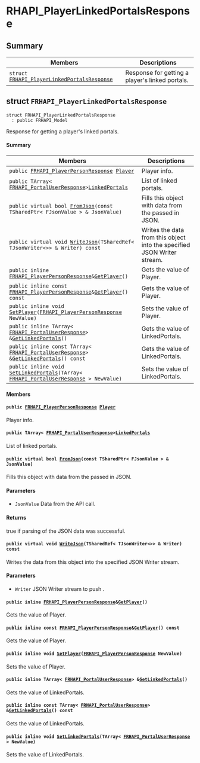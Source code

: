 # RHAPI_PlayerLinkedPortalsResponse <a id="group__RHAPI__PlayerLinkedPortalsResponse"></a>

## Summary

 Members                        | Descriptions                                
--------------------------------|---------------------------------------------
`struct `[`FRHAPI_PlayerLinkedPortalsResponse`](#structFRHAPI__PlayerLinkedPortalsResponse) | Response for getting a player&#39;s linked portals.

## struct `FRHAPI_PlayerLinkedPortalsResponse` <a id="structFRHAPI__PlayerLinkedPortalsResponse"></a>

```
struct FRHAPI_PlayerLinkedPortalsResponse
  : public FRHAPI_Model
```

Response for getting a player&#39;s linked portals.

#### Summary

 Members                        | Descriptions                                
--------------------------------|---------------------------------------------
`public `[`FRHAPI_PlayerPersonResponse`](RHAPI_PlayerPersonResponse.md#structFRHAPI__PlayerPersonResponse)` `[`Player`](#structFRHAPI__PlayerLinkedPortalsResponse_1acac06fcdbf166e78fa8fe536a4c55708) | Player info.
`public TArray< `[`FRHAPI_PortalUserResponse`](RHAPI_PortalUserResponse.md#structFRHAPI__PortalUserResponse)` > `[`LinkedPortals`](#structFRHAPI__PlayerLinkedPortalsResponse_1ac1f8f019c04222056b61d97b54d8272f) | List of linked portals.
`public virtual bool `[`FromJson`](#structFRHAPI__PlayerLinkedPortalsResponse_1a76e7a20aec8cefbb1a980050c7695338)`(const TSharedPtr< FJsonValue > & JsonValue)` | Fills this object with data from the passed in JSON.
`public virtual void `[`WriteJson`](#structFRHAPI__PlayerLinkedPortalsResponse_1aeba5999e8c3c9ea6e5bb1db98bebffb6)`(TSharedRef< TJsonWriter<>> & Writer) const` | Writes the data from this object into the specified JSON Writer stream.
`public inline `[`FRHAPI_PlayerPersonResponse`](RHAPI_PlayerPersonResponse.md#structFRHAPI__PlayerPersonResponse)` & `[`GetPlayer`](#structFRHAPI__PlayerLinkedPortalsResponse_1ab4f03673760a8590bb5e4a3538d12e91)`()` | Gets the value of Player.
`public inline const `[`FRHAPI_PlayerPersonResponse`](RHAPI_PlayerPersonResponse.md#structFRHAPI__PlayerPersonResponse)` & `[`GetPlayer`](#structFRHAPI__PlayerLinkedPortalsResponse_1aba984aeda927da00cc0a451d9de3aed5)`() const` | Gets the value of Player.
`public inline void `[`SetPlayer`](#structFRHAPI__PlayerLinkedPortalsResponse_1a08acab14a0dc5a937831282fe5f5411a)`(`[`FRHAPI_PlayerPersonResponse`](RHAPI_PlayerPersonResponse.md#structFRHAPI__PlayerPersonResponse)` NewValue)` | Sets the value of Player.
`public inline TArray< `[`FRHAPI_PortalUserResponse`](RHAPI_PortalUserResponse.md#structFRHAPI__PortalUserResponse)` > & `[`GetLinkedPortals`](#structFRHAPI__PlayerLinkedPortalsResponse_1a196d15c210a1a5307ffc1da73603233f)`()` | Gets the value of LinkedPortals.
`public inline const TArray< `[`FRHAPI_PortalUserResponse`](RHAPI_PortalUserResponse.md#structFRHAPI__PortalUserResponse)` > & `[`GetLinkedPortals`](#structFRHAPI__PlayerLinkedPortalsResponse_1aee0bbbacb0df667a9e2e819eace01a64)`() const` | Gets the value of LinkedPortals.
`public inline void `[`SetLinkedPortals`](#structFRHAPI__PlayerLinkedPortalsResponse_1a686c98afb13ebd719d23e4383f92de5c)`(TArray< `[`FRHAPI_PortalUserResponse`](RHAPI_PortalUserResponse.md#structFRHAPI__PortalUserResponse)` > NewValue)` | Sets the value of LinkedPortals.

#### Members

#### `public `[`FRHAPI_PlayerPersonResponse`](RHAPI_PlayerPersonResponse.md#structFRHAPI__PlayerPersonResponse)` `[`Player`](#structFRHAPI__PlayerLinkedPortalsResponse_1acac06fcdbf166e78fa8fe536a4c55708) <a id="structFRHAPI__PlayerLinkedPortalsResponse_1acac06fcdbf166e78fa8fe536a4c55708"></a>

Player info.

#### `public TArray< `[`FRHAPI_PortalUserResponse`](RHAPI_PortalUserResponse.md#structFRHAPI__PortalUserResponse)` > `[`LinkedPortals`](#structFRHAPI__PlayerLinkedPortalsResponse_1ac1f8f019c04222056b61d97b54d8272f) <a id="structFRHAPI__PlayerLinkedPortalsResponse_1ac1f8f019c04222056b61d97b54d8272f"></a>

List of linked portals.

#### `public virtual bool `[`FromJson`](#structFRHAPI__PlayerLinkedPortalsResponse_1a76e7a20aec8cefbb1a980050c7695338)`(const TSharedPtr< FJsonValue > & JsonValue)` <a id="structFRHAPI__PlayerLinkedPortalsResponse_1a76e7a20aec8cefbb1a980050c7695338"></a>

Fills this object with data from the passed in JSON.

#### Parameters
* `JsonValue` Data from the API call.

#### Returns
true if parsing of the JSON data was successful.

#### `public virtual void `[`WriteJson`](#structFRHAPI__PlayerLinkedPortalsResponse_1aeba5999e8c3c9ea6e5bb1db98bebffb6)`(TSharedRef< TJsonWriter<>> & Writer) const` <a id="structFRHAPI__PlayerLinkedPortalsResponse_1aeba5999e8c3c9ea6e5bb1db98bebffb6"></a>

Writes the data from this object into the specified JSON Writer stream.

#### Parameters
* `Writer` JSON Writer stream to push .

#### `public inline `[`FRHAPI_PlayerPersonResponse`](RHAPI_PlayerPersonResponse.md#structFRHAPI__PlayerPersonResponse)` & `[`GetPlayer`](#structFRHAPI__PlayerLinkedPortalsResponse_1ab4f03673760a8590bb5e4a3538d12e91)`()` <a id="structFRHAPI__PlayerLinkedPortalsResponse_1ab4f03673760a8590bb5e4a3538d12e91"></a>

Gets the value of Player.

#### `public inline const `[`FRHAPI_PlayerPersonResponse`](RHAPI_PlayerPersonResponse.md#structFRHAPI__PlayerPersonResponse)` & `[`GetPlayer`](#structFRHAPI__PlayerLinkedPortalsResponse_1aba984aeda927da00cc0a451d9de3aed5)`() const` <a id="structFRHAPI__PlayerLinkedPortalsResponse_1aba984aeda927da00cc0a451d9de3aed5"></a>

Gets the value of Player.

#### `public inline void `[`SetPlayer`](#structFRHAPI__PlayerLinkedPortalsResponse_1a08acab14a0dc5a937831282fe5f5411a)`(`[`FRHAPI_PlayerPersonResponse`](RHAPI_PlayerPersonResponse.md#structFRHAPI__PlayerPersonResponse)` NewValue)` <a id="structFRHAPI__PlayerLinkedPortalsResponse_1a08acab14a0dc5a937831282fe5f5411a"></a>

Sets the value of Player.

#### `public inline TArray< `[`FRHAPI_PortalUserResponse`](RHAPI_PortalUserResponse.md#structFRHAPI__PortalUserResponse)` > & `[`GetLinkedPortals`](#structFRHAPI__PlayerLinkedPortalsResponse_1a196d15c210a1a5307ffc1da73603233f)`()` <a id="structFRHAPI__PlayerLinkedPortalsResponse_1a196d15c210a1a5307ffc1da73603233f"></a>

Gets the value of LinkedPortals.

#### `public inline const TArray< `[`FRHAPI_PortalUserResponse`](RHAPI_PortalUserResponse.md#structFRHAPI__PortalUserResponse)` > & `[`GetLinkedPortals`](#structFRHAPI__PlayerLinkedPortalsResponse_1aee0bbbacb0df667a9e2e819eace01a64)`() const` <a id="structFRHAPI__PlayerLinkedPortalsResponse_1aee0bbbacb0df667a9e2e819eace01a64"></a>

Gets the value of LinkedPortals.

#### `public inline void `[`SetLinkedPortals`](#structFRHAPI__PlayerLinkedPortalsResponse_1a686c98afb13ebd719d23e4383f92de5c)`(TArray< `[`FRHAPI_PortalUserResponse`](RHAPI_PortalUserResponse.md#structFRHAPI__PortalUserResponse)` > NewValue)` <a id="structFRHAPI__PlayerLinkedPortalsResponse_1a686c98afb13ebd719d23e4383f92de5c"></a>

Sets the value of LinkedPortals.

